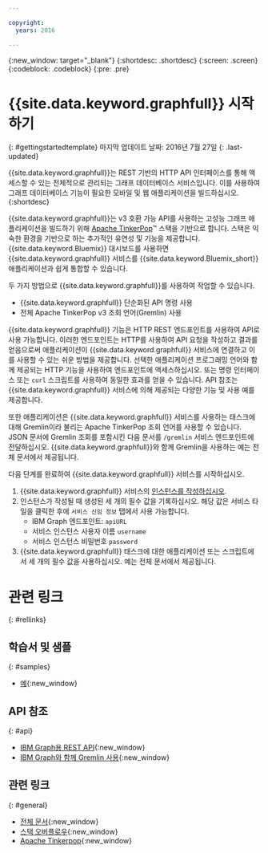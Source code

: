 ```yaml
---

copyright:
  years: 2016

---
```


{:new_window: target="_blank"}
{:shortdesc: .shortdesc}
{:screen: .screen}
{:codeblock: .codeblock}
{:pre: .pre}

# {{site.data.keyword.graphfull}} 시작하기
{: #gettingstartedtemplate}
마지막 업데이트 날짜: 2016년 7월 27일
{: .last-updated}

{{site.data.keyword.graphfull}}는 REST 기반의 HTTP API 인터페이스를 통해 액세스할 수 있는
전체적으로 관리되는 그래프 데이터베이스 서비스입니다.
이를 사용하여 그래프 데이터베이스 기능이 필요한 모바일 및 웹 애플리케이션을 빌드하십시오.
{:shortdesc}

{{site.data.keyword.graphfull}}는 v3 호환 가능 API를 사용하는 고성능 그래프 애플리케이션을 빌드하기 위해
[Apache TinkerPop](http://tinkerpop.incubator.apache.org/)&trade;
스택을 기반으로 합니다.
스택은 익숙한 환경을 기반으로 하는 추가적인 유연성 및 기능을 제공합니다.
{{site.data.keyword.Bluemix}} 대시보드를 사용하면
{{site.data.keyword.graphfull}} 서비스를 {{site.data.keyword.Bluemix_short}} 애플리케이션과
쉽게 통합할 수 있습니다.

두 가지 방법으로 {{site.data.keyword.graphfull}}를 사용하여 작업할 수 있습니다.

*	{{site.data.keyword.graphfull}} 단순화된 API 명령 사용
*	전체 Apache TinkerPop v3 조회 언어(Gremlin) 사용

{{site.data.keyword.graphfull}} 기능은 HTTP REST 엔드포인트를 사용하여 API로 사용 가능합니다.
이러한 엔드포인트는 HTTP를 사용하여 API 요청을 작성하고 결과를 얻음으로써
애플리케이션이 {{site.data.keyword.graphfull}} 서비스에 연결하고 이를 사용할 수 있는 쉬운 방법을 제공합니다.
선택한 애플리케이션 프로그래밍 언어와 함께 제공되는 HTTP 기능을 사용하여 엔드포인트에 액세스하십시오.
또는 명령 인터페이스 또는 `curl` 스크립트를 사용하여 동일한 효과를 얻을 수 있습니다.
API 참조는 {{site.data.keyword.graphfull}} 서비스에 의해 제공되는 다양한 기능 및 사용 예를 제공합니다.

또한 애플리케이션은 {{site.data.keyword.graphfull}} 서비스를 사용하는 태스크에 대해 Gremlin이라 불리는
Apache TinkerPop 조회 언어를 사용할 수 있습니다.
JSON 문서에 Gremlin 조회를 포함시킨 다음 문서를 `/gremlin` 서비스 엔드포인트에 전달하십시오.
{{site.data.keyword.graphfull}}와 함께 Gremlin을 사용하는 예는 전체 문서에서 제공됩니다.

다음 단계를 완료하여 {{site.data.keyword.graphfull}} 서비스를 시작하십시오.

1.	{{site.data.keyword.graphfull}} 서비스의 [인스턴스를 작성하십시오](https://www.ng.bluemix.net/docs/services/reqnsi.html#req_instance). 
2.	인스턴스가 작성될 때 생성된 세 개의 필수 값을 기록하십시오. 해당 값은 서비스 타일을 클릭한 후에 `서비스 신임 정보` 탭에서 사용 가능합니다.
	*	IBM Graph 엔드포인트: `apiURL`
	*	서비스 인스턴스 사용자 이름 `username`
	*	서비스 인스턴스 비밀번호 `password`
3.	{{site.data.keyword.graphfull}} 태스크에 대한 애플리케이션 또는 스크립트에서 세 개의 필수 값을 사용하십시오. 예는 전체 문서에서 제공됩니다.

# 관련 링크
{: #rellinks}

## 학습서 및 샘플
{: #samples}

* [예](https://ibm-graph-docs.ng.bluemix.net/examples.html){:new_window}

## API 참조
{: #api}

* [IBM Graph용 REST API](https://ibm-graph-docs.ng.bluemix.net/api.html){:new_window}
* [IBM Graph와 함께 Gremlin 사용](https://ibm-graph-docs.ng.bluemix.net/api.html#gremlin-apis){:new_window}

## 관련 링크
{: #general}

* [전체 문서](https://ibm-graph-docs.ng.bluemix.net/){:new_window}
* [스택 오버플로우](http://stackoverflow.com/questions/tagged/ibm-graph){:new_window}
* [Apache Tinkerpop](http://tinkerpop.incubator.apache.org/){:new_window}

